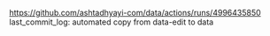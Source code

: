 https://github.com/ashtadhyayi-com/data/actions/runs/4996435850
last_commit_log: automated copy from data-edit to data